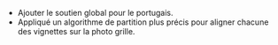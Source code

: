 - Ajouter le soutien global pour le portugais.
- Appliqué un algorithme de partition plus précis pour aligner chacune des vignettes sur la photo grille.